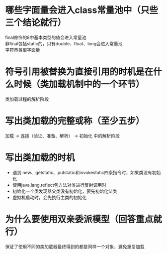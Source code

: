 # 哪些字面量会进入class常量池中（只些三个结论就行）  

final修饰的8中基本类型的值会进入常量池  
非final包括static的，只有double、float、long会进入常量池  
字符串类型字面量  

# 符号引用被替换为直接引用的时机是在什么时候（类加载机制中的一个环节）  

类加载过程的解析阶段  

# 写出类加载的完整或称（至少五步）  

加载 -> 连接（验证、准备、解析） -> 初始化 中的解析阶段  

# 写出类加载的时机  

- 遇到 new、getstatic、putstatic和invokestatic四条指令时，如果类没有初始化  
- 使用java.lang.reflect包方法对类进行反射调用时  
- 初始化一个类发现器父类没有初始化，要先初始化父类  
- 虚拟机启动时，会先执行主类的初始化  

# 为什么要使用双亲委派模型（回答重点就行） 

保证了使用不同的类加载器最终得到的都是同样一个对象，避免重复加载  